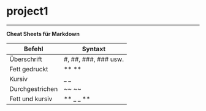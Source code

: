 # project1
---

**Cheat Sheets für Markdown**

|Befehl|Syntaxt|
|------|-------|
|Überschrift|#, ##, ###, ### usw.|
|Fett gedruckt|** **|
|Kursiv|_ _|
|Durchgestrichen|~~ ~~|
|Fett und kursiv| ** _ _ **|
